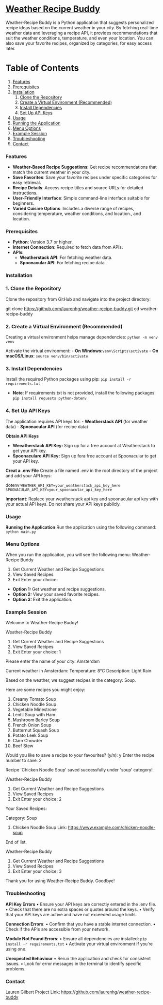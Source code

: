 # <u>**Weather Recipe Buddy**</u>

Weather-Recipe Buddy is a Python application that suggests personalized recipe ideas based on the current weather in your city. By fetching real-time weather data and leveraging a recipe API, it provides recommendations that suit the weather conditions, temperature, and even your location. You can also save your favorite recipes, organized by categories, for easy access later.
# Table of Contents

1. [Features](#features)
2. [Prerequisites](#prerequisites)
3. [Installation](#installation)
   1. [Clone the Repository](#clone)
   2. [Create a Virtual Environment (Recommended)](#create)
   3. [Install Dependencies](#install)
   4. [Set Up API Keys](#API)
4. [Usage](#usage)
5. [Running the Application](#running)
6. [Menu Options](#menu)
7. [Example Session](#example)
8. [Troubleshooting](#troubleshooting)
9. [Contact](#contact)

### Features
- **Weather-Based Recipe Suggestions**: Get recipe recommendations that match the current weather in your city.
- **Save Favorites**: Save your favorite recipes under specific categories for easy retrieval.
- **Recipe Details**: Access recipe titles and source URLs for detailed instructions.
- **User-Friendly Interface**: Simple command-line interface suitable for beginners.
- **Varied Cuisine Options**: Includes a diverse range of recipes, considering temperature, weather conditions, and location., and location.

### Prerequisites
- **Python**: Version 3.7 or higher.
- **Internet Connection**: Required to fetch data from APIs.
- **APIs**:
	- **Weatherstack API**: For fetching weather data.
	- **Spoonacular API**: For fetching recipe data.

### Installation

### 1. Clone the Repository

Clone the repository from GitHub and navigate into the project directory:

git clone https://github.com/laurenhg/weather-recipe-buddy.git
cd weather-recipe-buddy

### 2. Create a Virtual Environment (Recommended)

Creating a virtual environment helps manage dependencies:
`python -m venv venv`

Activate the virtual environment:
	- **On Windows**:`venv\Scripts\activate`
	- **On macOS/Linux**: `source venv/bin/activate`

### 3. Install Dependencies
Install the required Python packages using pip:
`pip install -r requirements.txt`

- **Note**: If requirements.txt is not provided, install the following packages: `pip install requests python-dotenv`

### 4. Set Up API Keys
The application requires API keys for:
	- **Weatherstack API** (for weather data)
	- **Spoonacular API** (for recipe data)

**Obtain API Keys**
- **Weeatherstack API Key:** Sign up for a free account at Weatherstack to get your API key.
- **Spoonaculare API Key:** Sign up fora free account at Spoonacular to get your API key.

**Creat a .env File** 
Create a file named .env in the root directory of the project and add your API keys:

dotenv
`WEATHER_API_KEY=your_weatherstack_api_key_here`
`SPOONACULAR_API_KEY=your_spoonacular_api_key_here`

**Important**: Replace your weatherstack api key and spoonacular api key with your actual API keys. Do not share your API keys publicly. 

### Usage 

**Running the Application**
Run the application using the following command:
`python main.py`

### Menu Options 
When you run the applicaiton, you will see the following menu: 
Weather-Recipe Buddy
1. Get Current Weather and Recipe Suggestions
2. View Saved Recipes
3. Exit
Enter your choice:

- **Option 1:** Get weather and recipe suggestions.
- **Option 2:** View your saved favorite recipes.
- **Option 3:** Exit the application.

### Example Session 
Welcome to Weather-Recipe Buddy!

Weather-Recipe Buddy
1. Get Current Weather and Recipe Suggestions
2. View Saved Recipes
3. Exit
Enter your choice: 1

Please enter the name of your city: Amsterdam

Current weather in Amsterdam:
Temperature: 8°C
Description: Light Rain

Based on the weather, we suggest recipes in the category: Soup.

Here are some recipes you might enjoy:
1. Creamy Tomato Soup
2. Chicken Noodle Soup
3. Vegetable Minestrone
4. Lentil Soup with Ham
5. Mushroom Barley Soup
6. French Onion Soup
7. Butternut Squash Soup
8. Potato Leek Soup
9. Clam Chowder
10. Beef Stew

Would you like to save a recipe to your favourites? (y/n): y
Enter the recipe number to save: 2

Recipe 'Chicken Noodle Soup' saved successfully under 'soup' category!

Weather-Recipe Buddy
1. Get Current Weather and Recipe Suggestions
2. View Saved Recipes
3. Exit
Enter your choice: 2

Your Saved Recipes:

Category: Soup
  1. Chicken Noodle Soup
     Link: https://www.example.com/chicken-noodle-soup

End of list.

Weather-Recipe Buddy
1. Get Current Weather and Recipe Suggestions
2. View Saved Recipes
3. Exit
Enter your choice: 3

Thank you for using Weather-Recipe Buddy. Goodbye!

### Troubleshooting
**API Key Errors**
	•	Ensure your API keys are correctly entered in the .env file.
	•	Check that there are no extra spaces or quotes around the keys.
	•	Verify that your API keys are active and have not exceeded usage limits.

**Connection Errors**:
	•	Confirm that you have a stable internet connection.
	•	Check if the APIs are accessible from your network.

**Module Not Found Errors**:
	•	Ensure all dependencies are installed:
`pip install -r requirements.txt`
	•	Activate your virtual environment if you’re using one.

**Unexpected Behaviour**
	•	Rerun the application and check for consistent issues.
	•	Look for error messages in the terminal to identify specific problems.

### Contact 

Lauren Gilbert 
Project Link: https://github.com/laurenhg/weather-recipe-buddy

